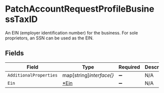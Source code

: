 # PatchAccountRequestProfileBusinessTaxID

An EIN (employer identification number) for the business. For sole proprietors, an SSN can be used as the EIN.


## Fields

| Field                              | Type                               | Required                           | Description                        |
| ---------------------------------- | ---------------------------------- | ---------------------------------- | ---------------------------------- |
| `AdditionalProperties`             | map[string]*interface{}*           | :heavy_minus_sign:                 | N/A                                |
| `Ein`                              | [*Ein](../../models/shared/ein.md) | :heavy_minus_sign:                 | N/A                                |
